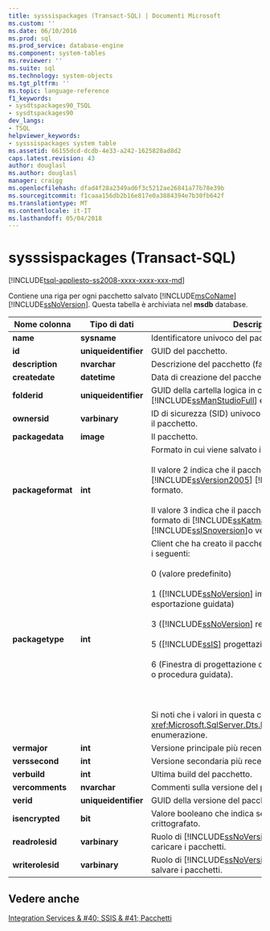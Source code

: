 ```yaml
---
title: sysssispackages (Transact-SQL) | Documenti Microsoft
ms.custom: ''
ms.date: 06/10/2016
ms.prod: sql
ms.prod_service: database-engine
ms.component: system-tables
ms.reviewer: ''
ms.suite: sql
ms.technology: system-objects
ms.tgt_pltfrm: ''
ms.topic: language-reference
f1_keywords:
- sysdtspackages90_TSQL
- sysdtspackages90
dev_langs:
- TSQL
helpviewer_keywords:
- sysssispackages system table
ms.assetid: 66155dcd-dcdb-4e33-a242-1625828ad8d2
caps.latest.revision: 43
author: douglasl
ms.author: douglasl
manager: craigg
ms.openlocfilehash: dfad4f28a2349ad6f3c5212ae26841a77b78e39b
ms.sourcegitcommit: f1caaa156db2b16e817e0a3884394e7b30fb642f
ms.translationtype: MT
ms.contentlocale: it-IT
ms.lasthandoff: 05/04/2018
---
```

# <a name="sysssispackages-transact-sql"></a>sysssispackages (Transact-SQL)
[!INCLUDE[tsql-appliesto-ss2008-xxxx-xxxx-xxx-md](../../includes/tsql-appliesto-ss2008-xxxx-xxxx-xxx-md.md)]

  Contiene una riga per ogni pacchetto salvato [!INCLUDE[msCoName](../../includes/msconame-md.md)] [!INCLUDE[ssNoVersion](../../includes/ssnoversion-md.md)]. Questa tabella è archiviata nel **msdb** database.  
  
  
|Nome colonna|Tipo di dati|Description|  
|-----------------|---------------|-----------------|  
|**name**|**sysname**|Identificatore univoco del pacchetto.|  
|**id**|**uniqueidentifier**|GUID del pacchetto.|  
|**description**|**nvarchar**|Descrizione del pacchetto (facoltativa).|  
|**createdate**|**datetime**|Data di creazione del pacchetto.|  
|**folderid**|**uniqueidentifier**|GUID della cartella logica in cui [!INCLUDE[ssManStudioFull](../../includes/ssmanstudiofull-md.md)] elenca il pacchetto.|  
|**ownersid**|**varbinary**|ID di sicurezza (SID) univoco dell'utente che ha creato il pacchetto.|  
|**packagedata**|**image**|Il pacchetto.|  
|**packageformat**|**int**|Formato in cui viene salvato il pacchetto.<br /><br /> Il valore 2 indica che il pacchetto viene salvato nel [!INCLUDE[ssVersion2005](../../includes/ssversion2005-md.md)] [!INCLUDE[ssISnoversion](../../includes/ssisnoversion-md.md)] formato.<br /><br /> Il valore 3 indica che il pacchetto viene salvato in formato di [!INCLUDE[ssKatmai](../../includes/sskatmai-md.md)] [!INCLUDE[ssISnoversion](../../includes/ssisnoversion-md.md)]o versione successiva.|  
|**packagetype**|**int**|Client che ha creato il pacchetto. I valori possibili sono i seguenti:<br /><br /> 0 (valore predefinito)<br /><br /> 1 ([!INCLUDE[ssNoVersion](../../includes/ssnoversion-md.md)] importazione / esportazione guidata)<br /><br /> 3 ([!INCLUDE[ssNoVersion](../../includes/ssnoversion-md.md)] replica)<br /><br /> 5 ([!INCLUDE[ssIS](../../includes/ssis-md.md)] progettazione)<br /><br /> 6 (Finestra di progettazione dei piani di manutenzione o procedura guidata).<br /><br /> <br /><br /> Si noti che i valori in questa colonna corrispondono al <xref:Microsoft.SqlServer.Dts.Runtime.DTSPackageType> enumerazione.|  
|**vermajor**|**int**|Versione principale più recente del pacchetto.|  
|**verssecond**|**int**|Versione secondaria più recente del pacchetto.|  
|**verbuild**|**int**|Ultima build del pacchetto.|  
|**vercomments**|**nvarchar**|Commenti sulla versione del pacchetto.|  
|**verid**|**uniqueidentifier**|GUID della versione del pacchetto.|  
|**isencrypted**|**bit**|Valore booleano che indica se un pacchetto è crittografato.|  
|**readrolesid**|**varbinary**|Ruolo di [!INCLUDE[ssNoVersion](../../includes/ssnoversion-md.md)] che consente di caricare i pacchetti.|  
|**writerolesid**|**varbinary**|Ruolo di [!INCLUDE[ssNoVersion](../../includes/ssnoversion-md.md)] che consente di salvare i pacchetti.|  
  
## <a name="see-also"></a>Vedere anche  
 [Integration Services & #40; SSIS & #41; Pacchetti](../../integration-services/integration-services-ssis-packages.md)  
  
  
